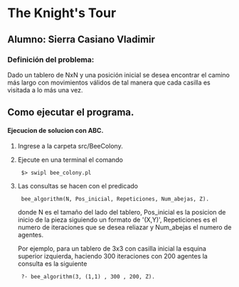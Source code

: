 # The Knight's Tour

## Alumno: Sierra Casiano Vladimir

### Definición del problema:
Dado un tablero de NxN y una posición inicial se desea encontrar
el camino más largo con movimientos válidos de tal manera que 
cada casilla es visitada a lo más una vez.



## Como ejecutar el programa.

#### Ejecucion de solucion con ABC.

1. Ingrese a la carpeta src/BeeColony.
2. Ejecute en una terminal el comando

        $> swipl bee_colony.pl
        
3. Las consultas se hacen con el predicado

        bee_algorithm(N, Pos_inicial, Repeticiones, Num_abejas, Z).
    
    donde N es el tamaño del lado del tablero, Pos_inicial es la posicion
    de inicio de la pieza siguiendo un formato de '(X,Y)', Repeticiones 
    es el numero de iteraciones que se desea reliazar y Num_abejas
    el numero de agentes.
    
    Por ejemplo, para un tablero de 3x3 con casilla inicial la esquina 
    superior izquierda, haciendo 300 iteraciones con 200
    agentes la consulta es la siguiente
    
        ?- bee_algorithm(3, (1,1) , 300 , 200, Z).
